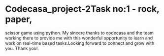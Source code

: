 # Codecasa_project-2Task no:1 - rock, paper,
scissor game using python.
My sincere thanks to codecasa and the team 
working there to provide me with this wonderful 
opportunity to learn and work on real-time 
based tasks.Looking forward to connect and 
grow with you.
Thank you!.
